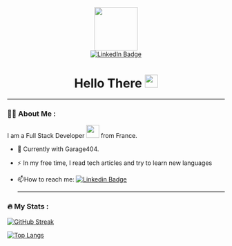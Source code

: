 <div id="header" align="center">
  <img src="https://media.giphy.com/media/YPJ5gi3MZzSjhtQTIk/giphy.gif" width="100"/>
</div>

<div id="badges" align="center">
  <a href="https://www.linkedin.com/in/hakim-merniz-34367b185/">
    <img src="https://img.shields.io/badge/LinkedIn-blue?style=for-the-badge&logo=linkedin&logoColor=white" alt="LinkedIn Badge"/>
  </a>
   <br>
  
  </div>
  <h1 align="center">
  Hello There
  <img src="https://media.giphy.com/media/hvRJCLFzcasrR4ia7z/giphy.gif" width="30px"/>
</h1>
 
 ---

### :woman_technologist: About Me : 
I am a Full Stack Developer  <img src="https://media.giphy.com/media/WUlplcMpOCEmTGBtBW/giphy.gif" width="30"> from France.
- :telescope: Currently with Garage404.

- :zap: In my free time, I read tech articles and try to learn new languages

- :mailbox:How to reach me: [![Linkedin Badge](https://img.shields.io/badge/-Hakim-blue?style=flat&logo=Linkedin&logoColor=white)](https://www.linkedin.com/in/hakim-merniz-34367b185/)

   ---

### :fire: My Stats :
[![GitHub Streak](http://github-readme-streak-stats.herokuapp.com?user=DevFoxie&theme=dark&background=000000)](https://git.io/streak-stats)

[![Top Langs](https://github-readme-stats.vercel.app/api/top-langs/?username=DevFoxie&layout=compact&theme=vision-friendly-dark)](https://github.com/anuraghazra/github-readme-stats)

